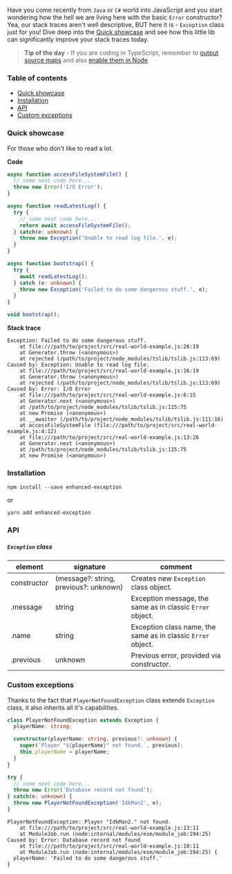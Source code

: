 Have you come recently from `Java` or `C#` world into JavaScript and you start wondering how the hell we are living here
with the basic `Error` constructor? Yea, our stack traces aren't well descriptive, BUT here it is - `Exception` class
just for you! Dive deep into the [Quick showcase](#quick-showcase) and see how this little lib can significantly improve
your stack traces today.

> **Tip of the day** - If you are coding in TypeScript, remember
> to [output source maps](https://www.typescriptlang.org/tsconfig#sourceMap) and
> also [enable them in Node](https://nodejs.org/dist/latest-v12.x/docs/api/cli.html#cli_enable_source_maps).

### Table of contents

- [Quick showcase](#quick-showcase)
- [Installation](#installation)
- [API](#api)
- [Custom exceptions](#custom-exceptions)

### Quick showcase

For those who don't like to read a lot.

**Code**

```typescript
async function accessFileSystemFile() {
  // some neat code here...
  throw new Error('I/O Error');
}

async function readLatestLog() {
  try {
    // some neat code here...
    return await accessFileSystemFile();
  } catch(e: unknown) {
    throw new Exception('Unable to read log file.', e);
  }
}

async function bootstrap() {
  try {
    await readLatestLog();
  } catch (e: unknown) {
    throw new Exception('Failed to do some dangerous stuff.', e);
  }
}

void bootstrap();
```

**Stack trace**

```log
Exception: Failed to do some dangerous stuff.
    at file:///path/to/project/src/real-world-example.js:26:19
    at Generator.throw (<anonymous>)
    at rejected (/path/to/project/node_modules/tslib/tslib.js:113:69)
Caused by: Exception: Unable to read log file.
    at file:///path/to/project/src/real-world-example.js:16:19
    at Generator.throw (<anonymous>)
    at rejected (/path/to/project/node_modules/tslib/tslib.js:113:69)
Caused by: Error: I/O Error
    at file:///path/to/project/src/real-world-example.js:6:15
    at Generator.next (<anonymous>)
    at /path/to/project/node_modules/tslib/tslib.js:115:75
    at new Promise (<anonymous>)
    at __awaiter (/path/to/project/node_modules/tslib/tslib.js:111:16)
    at accessFileSystemFile (file:///path/to/project/src/real-world-example.js:4:12)
    at file:///path/to/project/src/real-world-example.js:13:26
    at Generator.next (<anonymous>)
    at /path/to/project/node_modules/tslib/tslib.js:115:75
    at new Promise (<anonymous>)
```

### Installation

```shell
npm install --save enhanced-exception
```

or

```shell
yarn add enhanced-exception
```

### API

##### `Exception` class

| element     | signature                              | comment                                                      |
|-------------|----------------------------------------|--------------------------------------------------------------|
| constructor | (message?: string, previous?: unknown) | Creates new `Exception` class object.                        |
| .message    | string                                 | Exception message, the same as in classic `Error` object.    |
| .name       | string                                 | Exception class name, the same as in classic `Error` object. |
| .previous   | unknown                                | Previous error, provided via constructor.                    |


### Custom exceptions

Thanks to the fact that `PlayerNotFoundException` class extends `Exception` class, it also inherits all it's
capabilities.

```typescript
class PlayerNotFoundException extends Exception {
  playerName: string;

  constructor(playerName: string, previous?: unknown) {
    super(`Player "${playerName}" not found.`, previous);
    this.playerName = playerName;
  }
}
```

```typescript
try {
  // some neat code here...
  throw new Error('Database record not found');
} catch(e: unknown) {
  throw new PlayerNotFoundException('IdkMan2', e);
}
```

```log
PlayerNotFoundException: Player "IdkMan2." not found.
    at file:///path/to/project/src/real-world-example.js:13:11
    at ModuleJob.run (node:internal/modules/esm/module_job:194:25)
Caused by: Error: Database record not found
    at file:///path/to/project/src/real-world-example.js:10:11
    at ModuleJob.run (node:internal/modules/esm/module_job:194:25) {
  playerName: 'Failed to do some dangerous stuff.'
}
```
